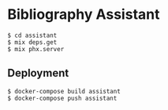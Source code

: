 # Bibliography Assistant

    $ cd assistant
    $ mix deps.get
    $ mix phx.server

## Deployment

    $ docker-compose build assistant
    $ docker-compose push assistant
